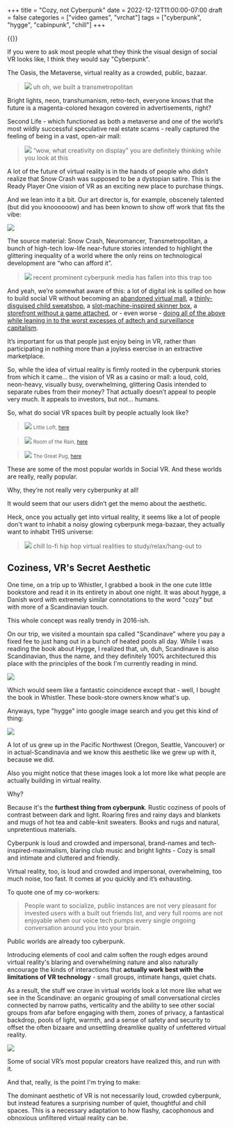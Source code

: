 +++
title = "Cozy, not Cyberpunk"
date = 2022-12-12T11:00:00-07:00
draft = false
categories = ["video games", "vrchat"]
tags = ["cyberpunk", "hygge", "cabinpunk", "chill"]
+++

{{<imgwebp src="greatpug.png">}}

If you were to ask most people what they think the visual design of social VR looks like, I think they would say "Cyberpunk".

The Oasis, the Metaverse, virtual reality as a crowded, public, bazaar.

> ![](./transmet.png)
> uh oh, we built a transmetropolitan

<!--more-->

Bright lights, neon, transhumanism, retro-tech, everyone knows that the future is a magenta-colored hexagon covered in advertisements, right?

Second Life - which functioned as both a metaverse and one of the world’s most wildly successful speculative real estate scams - really captured the feeling of being in a vast, open-air mall:

> ![](./deadmall.png)
> “wow, what creativity on display” you are definitely thinking while you look at this

A lot of the future of virtual reality is in the hands of people who didn’t realize that Snow Crash was supposed to be a dystopian satire. This is the Ready Player One vision of VR as an exciting new place to purchase things.

And we lean into it a bit. Our art director is, for example, obscenely talented (but did you knoooooow) and has been known to show off work that fits the vibe:

![](./mike.png)

The source material: Snow Crash, Neuromancer, Transmetropolitan, a bunch of high-tech low-life near-future stories intended to highlight the glittering inequality of a world where the only reins on technological development are “who can afford it”.

> ![](./wowcoolfuture.png)
> recent prominent cyberpunk media has fallen into this trap too

And yeah, we’re somewhat aware of this: a lot of digital ink is spilled on how to build social VR without becoming an [abandoned virtual mall](https://secondlife.com/), a [thinly-disguised child sweatshop](https://www.youtube.com/watch?v=dPHPNgIihR0), a [slot-machine-inspired skinner box](https://www.youtube.com/watch?v=dPHPNgIihR0), a [storefront without a game attached](https://www.youtube.com/watch?v=dPHPNgIihR0), or - even worse - [doing all of the above while leaning in to the worst excesses of adtech and surveillance capitalism](https://www.oculus.com/horizon-worlds/).

It’s important for us that people just enjoy being in VR, rather than participating in nothing more than a joyless exercise in an extractive marketplace.

So, while the idea of virtual reality is firmly rooted in the cyberpunk stories from which it came… the vision of VR as a casino or mall: a loud, cold, neon-heavy, visually busy, overwhelming, glittering Oasis intended to separate rubes from their money? That actually doesn’t appeal to people very much. It appeals to investors, but not… humans.

So, what do social VR spaces built by people actually look like?

> ![](./little_loft.png)
> <small>Little Loft, [here](https://vrchat.com/home/world/wrld_d4d7d8e4-cd2d-4fcc-ab5b-2aaf1edb6436)</small>

> ![](./rain.png)
> <small>Room of the Rain, [here](https://vrchat.com/home/world/wrld_fae3fa95-bc18-46f0-af57-f0c97c0ca90a)</small>

> ![](./greatpug.png)
> <small>The Great Pug, [here](https://vrchat.com/home/world/wrld_6caf5200-70e1-46c2-b043-e3c4abe69e0f)</small>

These are some of the most popular worlds in Social VR. And these worlds are really, really popular.

Why, they’re not really very cyberpunky at all!

It would seem that our users didn’t get the memo about the aesthetic.

Heck, once you actually get into virtual reality, it seems like a lot of people don't want to inhabit a noisy glowing cyberpunk mega-bazaar, they actually want to inhabit THIS universe:

> ![](./chill.png)
> chill lo-fi hip hop virtual realities to study/relax/hang-out to

## Coziness, VR's Secret Aesthetic

One time, on a trip up to Whistler, I grabbed a book in the one cute little bookstore and read it in its entirety in about one night. It was about hygge, a Danish word with extremely similar connotations to the word "cozy" but with more of a Scandinavian touch.

This whole concept was really trendy in 2016-ish.

On our trip, we visited a mountain spa called "Scandinave" where you pay a fixed fee to just hang out in a bunch of heated pools all day. While I was reading the book about Hygge, I realized that, uh, duh, Scandinave is also Scandinavian, thus the name, and they definitely 100% architectured this place with the principles of the book I'm currently reading in mind.

![](./hygge.png)

Which would seem like a fantastic coincidence except that - well, I bought the book in Whistler. These book-store owners know what's up.

Anyways, type "hygge" into google image search and you get this kind of thing:

![](./hygge-2.png)

A lot of us grew up in the Pacific Northwest (Oregon, Seattle, Vancouver) or in actual-Scandinavia and we know this aesthetic like we grew up with it, because we did.

Also you might notice that these images look a lot more like what people are actually building in virtual reality.

Why?

Because it's the **furthest thing from cyberpunk**. Rustic coziness of pools of contrast between dark and light. Roaring fires and rainy days and blankets and mugs of hot tea and cable-knit sweaters. Books and rugs and natural, unpretentious materials.

Cyberpunk is loud and crowded and impersonal, brand-names and tech-inspired-maximalism, blaring club music and bright lights - Cozy is small and intimate and cluttered and friendly.

Virtual reality, too, is loud and crowded and impersonal, overwhelming, too much noise, too fast. It comes at you quickly and it’s exhausting.

To quote one of my co-workers:

> People want to socialize, public instances are not very pleasant for invested users with a built out friends list, and very full rooms are not enjoyable when our voice tech pumps every single ongoing conversation around you into your brain.

Public worlds are already too cyberpunk.

Introducing elements of cool and calm soften the rough edges around virtual reality's blaring and overwhelming nature and also naturally encourage the kinds of interactions that **actually work best with the limitations of VR technology** - small groups, intimate hangs, quiet chats.

As a result, the stuff we crave in virtual worlds look a lot more like what we see in the Scandinave: an organic grouping of small conversational circles connected by narrow paths, verticality and the ability to see other social groups from afar before engaging with them, zones of privacy, a fantastical backdrop, pools of light, warmth, and a sense of safety and security to offset the often bizaare and unsettling dreamlike quality of unfettered virtual reality.

![](./pools.png)

Some of social VR’s most popular creators have realized this, and run with it.

And that, really, is the point I'm trying to make:

The dominant aesthetic of VR is not necessarily loud, crowded cyberpunk, but instead features a surprising number of quiet, thoughtful and chill spaces. This is a necessary adaptation to how flashy, cacophonous and obnoxious unfiltered virtual reality can be.